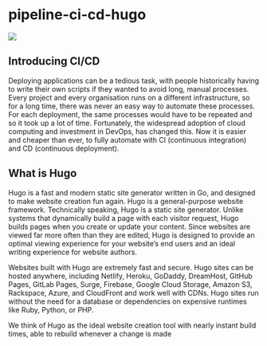 # pipeline-ci-cd-hugo

<img src="https://www.jprl.net/assets/images/2019/04-hugo-framework-logo.png"/>

## Introducing CI/CD
Deploying applications can be a tedious task, with people historically having to write their own scripts if they wanted to avoid long, manual processes. Every project and every organisation runs on a different infrastructure, so for a long time, there was never an easy way to automate these processes. For each deployment, the same processes would have to be repeated and so it took up a lot of time. Fortunately, the widespread adoption of cloud computing and investment in DevOps, has changed this.
Now it is easier and cheaper than ever, to fully automate with CI (continuous integration) and CD (continuous deployment).


## What is Hugo

Hugo is a fast and modern static site generator written in Go, and designed to make website creation fun again.
Hugo is a general-purpose website framework. Technically speaking, Hugo is a static site generator. Unlike systems that dynamically build a page with each visitor request, Hugo builds pages when you create or update your content. Since websites are viewed far more often than they are edited, Hugo is designed to provide an optimal viewing experience for your website’s end users and an ideal writing experience for website authors.

Websites built with Hugo are extremely fast and secure. Hugo sites can be hosted anywhere, including Netlify, Heroku, GoDaddy, DreamHost, GitHub Pages, GitLab Pages, Surge, Firebase, Google Cloud Storage, Amazon S3, Rackspace, Azure, and CloudFront and work well with CDNs. Hugo sites run without the need for a database or dependencies on expensive runtimes like Ruby, Python, or PHP.

We think of Hugo as the ideal website creation tool with nearly instant build times, able to rebuild whenever a change is made



